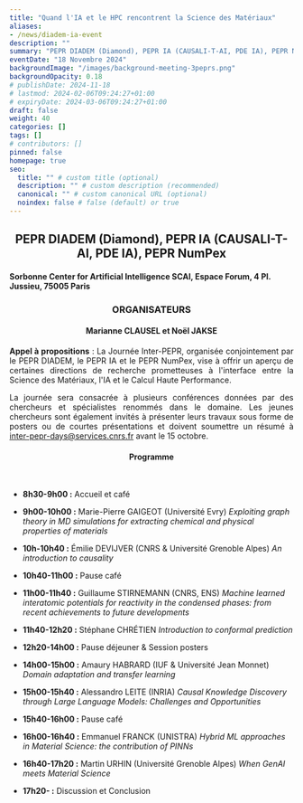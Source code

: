 ```yaml
---
title: "Quand l'IA et le HPC rencontrent la Science des Matériaux"
aliases:
- /news/diadem-ia-event
description: ""
summary: "PEPR DIADEM (Diamond), PEPR IA (CAUSALI-T-AI, PDE IA), PEPR NumPex"
eventDate: "18 Novembre 2024"
backgroundImage: "/images/background-meeting-3peprs.png"
backgroundOpacity: 0.18
# publishDate: 2024-11-18
# lastmod: 2024-02-06T09:24:27+01:00
# expiryDate: 2024-03-06T09:24:27+01:00
draft: false
weight: 40
categories: []
tags: []
# contributors: []
pinned: false
homepage: true
seo:
  title: "" # custom title (optional)
  description: "" # custom description (recommended)
  canonical: "" # custom canonical URL (optional)
  noindex: false # false (default) or true
---
```


<div align="center">

## PEPR DIADEM (Diamond), PEPR IA (CAUSALI-T-AI, PDE IA), PEPR NumPex

</div>

#### Sorbonne Center for Artificial Intelligence SCAI, Espace Forum, 4 Pl. Jussieu, 75005 Paris

<div align="center">

### ORGANISATEURS

#### Marianne CLAUSEL et Noël JAKSE

</div>

<div align="justify">

**Appel à propositions** : La Journée Inter-PEPR, organisée conjointement par le PEPR DIADEM, le PEPR IA et le PEPR NumPex, vise à offrir un aperçu de certaines directions de recherche prometteuses à l'interface entre la Science des Matériaux, l'IA et le Calcul Haute Performance.

La journée sera consacrée à plusieurs conférences données par des chercheurs et spécialistes renommés dans le domaine. Les jeunes chercheurs sont également invités à présenter leurs travaux sous forme de posters ou de courtes présentations et doivent soumettre un résumé à <a href="mailto:inter-pepr-days@services.cnrs.fr">inter-pepr-days@services.cnrs.fr</a> avant le 15 octobre.

</div>

<div align="center">

#### Programme

</div>

<br/>

- **8h30-9h00 :** Accueil et café

- **9h00-10h00 :** Marie-Pierre GAIGEOT (Université Evry) *Exploiting graph theory in MD simulations for extracting chemical and physical properties of materials*
- **10h-10h40 :** Émilie DEVIJVER (CNRS & Université Grenoble Alpes) *An introduction to causality*

- **10h40-11h00 :** Pause café

- **11h00-11h40 :** Guillaume STIRNEMANN (CNRS, ENS) *Machine learned interatomic potentials for reactivity in the condensed phases: from recent achievements to future developments*
- **11h40-12h20 :** Stéphane CHRÉTIEN *Introduction to conformal prediction*

- **12h20-14h00 :** Pause déjeuner & Session posters

- **14h00-15h00 :** Amaury HABRARD (IUF & Université Jean Monnet) *Domain adaptation and transfer learning*
- **15h00-15h40 :** Alessandro LEITE (INRIA) *Causal Knowledge Discovery through Large Language Models: Challenges and Opportunities*

- **15h40-16h00 :** Pause café

- **16h00-16h40 :** Emmanuel FRANCK (UNISTRA) *Hybrid ML approaches in Material Science: the contribution of PINNs*
- **16h40-17h20 :** Martin URHIN  (Université Grenoble Alpes) *When GenAI meets Material Science*
- **17h20- :** Discussion et Conclusion

<br/>
